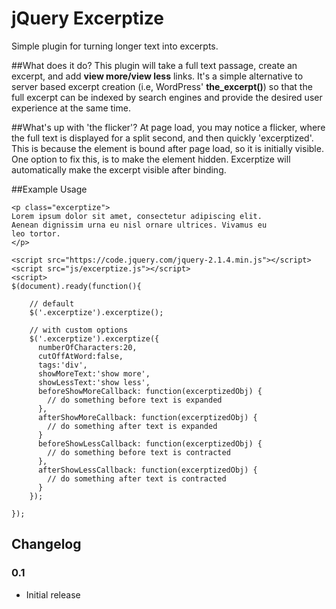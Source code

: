 # jQuery Excerptize
Simple plugin for turning longer text into excerpts.

##What does it do?
This plugin will take a full text passage, create an excerpt, and add **view more/view less** links.  It's a simple alternative to server based excerpt creation (i.e, WordPress' **the_excerpt()**) so that the full excerpt can be indexed by search engines and provide the desired user experience at the same time.

##What's up with 'the flicker'?
At page load, you may notice a flicker, where the full text is displayed for a split second, and then quickly 'excerptized'.  This is because the element is bound after page load, so it is initially visible.  One option to fix this, is to make the element hidden.  Excerptize will automatically make the excerpt visible after binding.

##Example Usage
````
<p class="excerptize">
Lorem ipsum dolor sit amet, consectetur adipiscing elit. 
Aenean dignissim urna eu nisl ornare ultrices. Vivamus eu 
leo tortor. 
</p>

<script src="https://code.jquery.com/jquery-2.1.4.min.js"></script>
<script src="js/excerptize.js"></script>
<script>
$(document).ready(function(){

  	// default 
	$('.excerptize').excerptize();
	
	// with custom options
	$('.excerptize').excerptize({
	  numberOfCharacters:20, 
	  cutOffAtWord:false, 
	  tags:'div',
	  showMoreText:'show more',
	  showLessText:'show less',
	  beforeShowMoreCallback: function(excerptizedObj) {
	  	// do something before text is expanded
	  },
	  afterShowMoreCallback: function(excerptizedObj) {
	  	// do something after text is expanded
	  }
	  beforeShowLessCallback: function(excerptizedObj) {
	  	// do something before text is contracted
	  },
	  afterShowLessCallback: function(excerptizedObj) {
	  	// do something after text is contracted
	  }
	});
	
});
````

## Changelog

### 0.1

* Initial release
